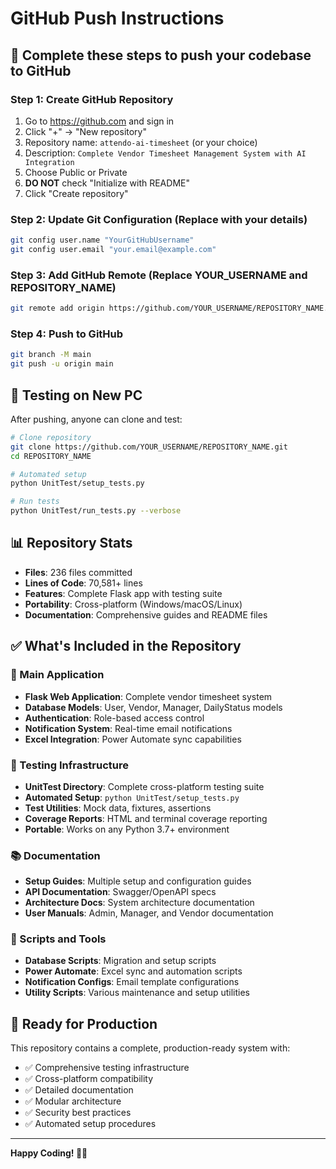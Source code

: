 # GitHub Push Instructions

## 🚀 Complete these steps to push your codebase to GitHub

### Step 1: Create GitHub Repository
1. Go to https://github.com and sign in
2. Click "+" → "New repository"
3. Repository name: `attendo-ai-timesheet` (or your choice)
4. Description: `Complete Vendor Timesheet Management System with AI Integration`
5. Choose Public or Private
6. **DO NOT** check "Initialize with README"
7. Click "Create repository"

### Step 2: Update Git Configuration (Replace with your details)
```bash
git config user.name "YourGitHubUsername"
git config user.email "your.email@example.com"
```

### Step 3: Add GitHub Remote (Replace YOUR_USERNAME and REPOSITORY_NAME)
```bash
git remote add origin https://github.com/YOUR_USERNAME/REPOSITORY_NAME.git
```

### Step 4: Push to GitHub
```bash
git branch -M main
git push -u origin main
```

## 🧪 Testing on New PC

After pushing, anyone can clone and test:

```bash
# Clone repository
git clone https://github.com/YOUR_USERNAME/REPOSITORY_NAME.git
cd REPOSITORY_NAME

# Automated setup
python UnitTest/setup_tests.py

# Run tests
python UnitTest/run_tests.py --verbose
```

## 📊 Repository Stats
- **Files**: 236 files committed
- **Lines of Code**: 70,581+ lines
- **Features**: Complete Flask app with testing suite
- **Portability**: Cross-platform (Windows/macOS/Linux)
- **Documentation**: Comprehensive guides and README files

## ✅ What's Included in the Repository

### 🚀 Main Application
- **Flask Web Application**: Complete vendor timesheet system
- **Database Models**: User, Vendor, Manager, DailyStatus models
- **Authentication**: Role-based access control
- **Notification System**: Real-time email notifications
- **Excel Integration**: Power Automate sync capabilities

### 🧪 Testing Infrastructure
- **UnitTest Directory**: Complete cross-platform testing suite
- **Automated Setup**: `python UnitTest/setup_tests.py`
- **Test Utilities**: Mock data, fixtures, assertions
- **Coverage Reports**: HTML and terminal coverage reporting
- **Portable**: Works on any Python 3.7+ environment

### 📚 Documentation
- **Setup Guides**: Multiple setup and configuration guides
- **API Documentation**: Swagger/OpenAPI specs
- **Architecture Docs**: System architecture documentation
- **User Manuals**: Admin, Manager, and Vendor documentation

### 🔧 Scripts and Tools
- **Database Scripts**: Migration and setup scripts
- **Power Automate**: Excel sync and automation scripts
- **Notification Configs**: Email template configurations
- **Utility Scripts**: Various maintenance and setup utilities

## 🎯 Ready for Production

This repository contains a complete, production-ready system with:
- ✅ Comprehensive testing infrastructure
- ✅ Cross-platform compatibility
- ✅ Detailed documentation
- ✅ Modular architecture
- ✅ Security best practices
- ✅ Automated setup procedures

---

**Happy Coding! 🚀✨**
